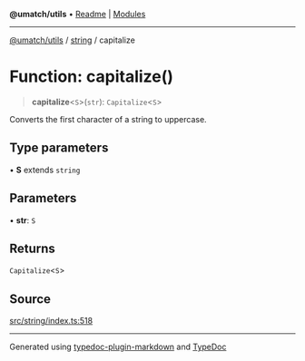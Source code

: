 **@umatch/utils** • [Readme](../../index.md) \| [Modules](../../modules.md)

***

[@umatch/utils](../../modules.md) / [string](../index.md) / capitalize

# Function: capitalize()

> **capitalize**\<`S`\>(`str`): `Capitalize`\<`S`\>

Converts the first character of a string to uppercase.

## Type parameters

• **S** extends `string`

## Parameters

• **str**: `S`

## Returns

`Capitalize`\<`S`\>

## Source

[src/string/index.ts:518](https://github.com/umatch-oficial/utils/blob/4c813c4/src/string/index.ts#L518)

***

Generated using [typedoc-plugin-markdown](https://www.npmjs.com/package/typedoc-plugin-markdown) and [TypeDoc](https://typedoc.org/)
